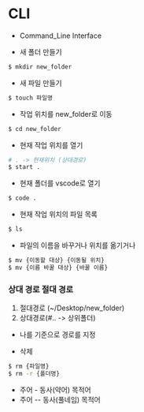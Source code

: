 # CLI
- Command_Line Interface

- 새 폴더 만들기
```bash
$ mkdir new_folder
```
- 새 파일 만들기
```bash
$ touch 파일명
```

- 작업 위치를 new_folder로 이동
```bash
$ cd new_folder
```

- 현재 작업 위치를 열기
```bash
# . -> 현재위치 (상대경로)
$ start .
```

- 현재 폴더를 vscode로 열기
```bash
$ code .
```

- 현재 작업 위치의 파일 목록
```bash
$ ls
```

- 파일의 이름을 바꾸거나 위치를 옮기거나
```bash
$ mv {이동할 대상} {이동될 위치}
$ mv {이름 바꿀 대상} {바꿀 이름}
```
### 상대 경로 절대 경로
1. 절대경로
(~/Desktop/new_folder)
2. 상대경로(#.. -> 상위폴더)
- 나를 기준으로 경로를 지정

- 삭제
```bash
$ rm {파일명}
$ rm -r {폴더명}
```

- 주어 - 동사(약어) 목적어
- 주어 -- 동사(풀네임) 목적어